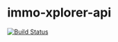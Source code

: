 # immo-xplorer-api

[![Build Status](https://travis-ci.com/lnasc/immo-xplorer-api.svg?token=FvRH64tdDhoHJsTgWVGs&branch=master)](https://travis-ci.com/lnasc/immo-xplorer-api)

